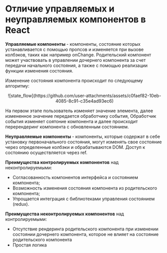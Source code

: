# Отличие управляемых и неуправляемых компонентов в React
<b> Управляемые компоненты </b> - компоненты, состояние которых устанавливается с помощью пропсов
и изменяется при вызове колбэков, таких как например onChange. Родительский компонент
может участвовать в управлении дочернего компонента за счет передачи начального состояния,
а также с помощью реализации функции изменения состояния.


Изменение состояния компонента происходит по следующему алгоритму:


<p align = center>![state_flow](https://github.com/user-attachments/assets/c0faef82-10eb-4085-8c91-c35e4ad93ec6)</p>


На первом этапе пользователь изменяет значение элемента, далее измененное значение передается обработчику события,
Обработчик события изменяет соятоние компонента и далее происходит перерендеринг компонента с обновленным состоянием.


<b> Неуправляемые компоненты </b> - компоненты, которые содержат в себе установку первоначального состояния,
могут изменять свое состояние через определенные колбэки и обрабатываются DOM. Доступ к состоянию осуществляется через ref.


<b>Преимущества контролируемых компонентов</b>  над неконтролируемыми:
* Согласованность компонентов интерфейса и состоянием компонента;
* Возможность изменения состояния компонента из родительского компонента;
* Упрощается интеграция с библиотеками управления состоянием (redux).


<b>Преимущества неконтролируемых компонентов</b> над контролируемыми:
* Отсутствие рендеринга родительского компонента
при изменении состоянии дочернего компонента,
которое не влияет на состояние родительского компонента
* Простая логика
